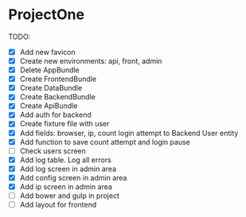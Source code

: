 # ProjectOne

TODO:

- [X] Add new favicon
- [X] Create new environments: api, front, admin
- [X] Delete AppBundle
- [X] Create FrontendBundle
- [X] Create DataBundle
- [X] Create BackendBundle
- [X] Create ApiBundle
- [X] Add auth for backend
- [X] Create fixture file with user
- [X] Add fields: browser, ip, count login attempt to Backend User entity
- [X] Add function to save count attempt and login pause
- [ ] Check users screen
- [X] Add log table. Log all errors
- [X] Add log screen in admin area
- [X] Add config screen in admin area
- [X] Add ip screen in admin area
- [ ] Add bower and gulp in project
- [ ] Add layout for frontend